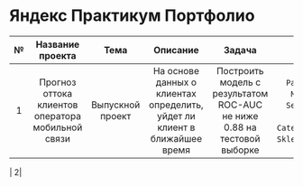 # Яндекс Практикум Портфолио


|№   | Название проекта     | Тема                     |       Описание              |     Задача                    | Стек                              |
|:-: |:------------------:  | :----------------------: |:--------------------------: | :---------------------------: | :-------------------------------: |
| 1| Прогноз оттока клиентов оператора мобильной связи| Выпускной проект | На основе данных о клиентах определить, уйдет ли клиент в ближайшее время | Построить модель с результатом ROC-AUC не ниже 0.88 на тестовой выборке | `Pandas`, `Numpy`, `Matplotlib`, `Seaborn`, `Phik`, `Pipeline`, `CategoryEncoders`, `Sklearn`, `LightGBM `  

| 2| 



